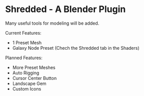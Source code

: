 # Shredded - A Blender Plugin

Many useful tools for modeling will be added.

Current Features:
* 1 Preset Mesh
* Galaxy Node Preset (Chech the Shredded tab in the Shaders)

Planned Features:
* More Preset Meshes
* Auto Rigging
* Cursor Center Button
* Landscape Gem
* Custom Icons
 
